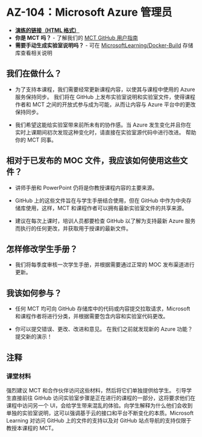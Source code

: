 ﻿# AZ-104：Microsoft Azure 管理员

- **[演练的链接（HTML 格式）](https://microsoftlearning.github.io/AZ-104-MicrosoftAzureAdministrator/)**
- **你是 MCT 吗？** - 了解我们的 [MCT GitHub 用户指南](https://microsoftlearning.github.io/MCT-User-Guide-ZH/)
- **需要手动生成实验室说明吗？** - 可在 [MicrosoftLearning/Docker-Build](https://github.com/MicrosoftLearning/Docker-Build) 存储库查看相关说明

## 我们在做什么？

- 为了支持本课程，我们需要经常更新课程内容，以使其与课程中使用的 Azure 服务保持同步。 我们将在 GitHub 上发布实验室说明和实验室文件，使得课程作者和 MCT 之间的开放式参与成为可能，从而让内容与 Azure 平台中的更改保持同步。

- 我们希望这能给实验室带来前所未有的协作感。当 Azure 发生变化并且你在实时上课期间初次发现这种变化时，请直接在实验室源代码中进行改进。 帮助你的 MCT 同事。

## 相对于已发布的 MOC 文件，我应该如何使用这些文件？

- 讲师手册和 PowerPoint 仍将是你教授课程内容的主要来源。

- GitHub 上的这些文件旨在与学生手册结合使用，但在 GitHub 中作为中央存储库使用，这样，MCT 和课程作者可以拥有最新实验室文件的共享来源。

- 建议在每次上课时，培训人员都要检查 GitHub 以了解为支持最新 Azure 服务而执行的任何更改，并获取用于授课的最新文件。

## 怎样修改学生手册？

- 我们将每季度审核一次学生手册，并根据需要通过正常的 MOC 发布渠道进行更新。

## 我该如何参与？

- 任何 MCT 均可向 GitHub 存储库中的代码或内容提交拉取请求，Microsoft 和课程作者将进行分类，并根据需要包含内容和实验室代码更改。

- 你可以提交错误、更改、改进和意见。 在我们之前就发现新的 Azure 功能？ 提交新的演示！

## 注释

### 课堂材料

强烈建议 MCT 和合作伙伴访问这些材料，然后将它们单独提供给学生。 引导学生直接前往 GitHub 访问实验室步骤是正在进行的课程的一部分，这将要求他们在课程中访问另一个 UI，会给学生带来混乱的体验。向学生解释为什么他们会收到单独的实验室说明，这可以强调基于云的接口和平台不断变化的本质。Microsoft Learning 对访问 GitHub 上的文件的支持以及对 GitHub 站点导航的支持仅限于教授本课程的 MCT。
